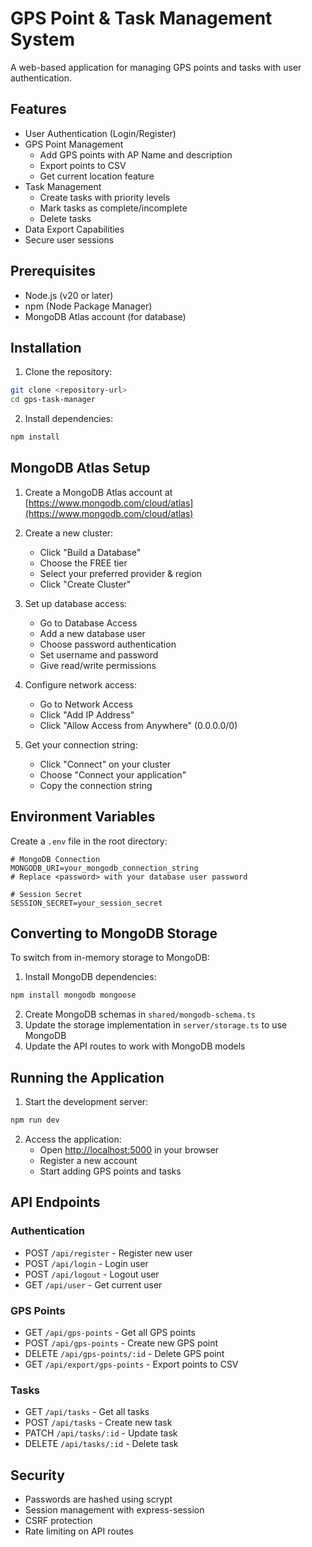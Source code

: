 # GPS Point & Task Management System

A web-based application for managing GPS points and tasks with user authentication.

## Features

- User Authentication (Login/Register)
- GPS Point Management
  - Add GPS points with AP Name and description
  - Export points to CSV
  - Get current location feature
- Task Management
  - Create tasks with priority levels
  - Mark tasks as complete/incomplete
  - Delete tasks
- Data Export Capabilities
- Secure user sessions

## Prerequisites

- Node.js (v20 or later)
- npm (Node Package Manager)
- MongoDB Atlas account (for database)

## Installation

1. Clone the repository:
```bash
git clone <repository-url>
cd gps-task-manager
```

2. Install dependencies:
```bash
npm install
```

## MongoDB Atlas Setup

1. Create a MongoDB Atlas account at [https://www.mongodb.com/cloud/atlas](https://www.mongodb.com/cloud/atlas)

2. Create a new cluster:
   - Click "Build a Database"
   - Choose the FREE tier
   - Select your preferred provider & region
   - Click "Create Cluster"

3. Set up database access:
   - Go to Database Access
   - Add a new database user
   - Choose password authentication
   - Set username and password
   - Give read/write permissions

4. Configure network access:
   - Go to Network Access
   - Click "Add IP Address"
   - Click "Allow Access from Anywhere" (0.0.0.0/0)

5. Get your connection string:
   - Click "Connect" on your cluster
   - Choose "Connect your application"
   - Copy the connection string

## Environment Variables

Create a `.env` file in the root directory:

```env
# MongoDB Connection
MONGODB_URI=your_mongodb_connection_string
# Replace <password> with your database user password

# Session Secret
SESSION_SECRET=your_session_secret
```

## Converting to MongoDB Storage

To switch from in-memory storage to MongoDB:

1. Install MongoDB dependencies:
```bash
npm install mongodb mongoose
```

2. Create MongoDB schemas in `shared/mongodb-schema.ts`
3. Update the storage implementation in `server/storage.ts` to use MongoDB
4. Update the API routes to work with MongoDB models

## Running the Application

1. Start the development server:
```bash
npm run dev
```

2. Access the application:
   - Open [http://localhost:5000](http://localhost:5000) in your browser
   - Register a new account
   - Start adding GPS points and tasks

## API Endpoints

### Authentication
- POST `/api/register` - Register new user
- POST `/api/login` - Login user
- POST `/api/logout` - Logout user
- GET `/api/user` - Get current user

### GPS Points
- GET `/api/gps-points` - Get all GPS points
- POST `/api/gps-points` - Create new GPS point
- DELETE `/api/gps-points/:id` - Delete GPS point
- GET `/api/export/gps-points` - Export points to CSV

### Tasks
- GET `/api/tasks` - Get all tasks
- POST `/api/tasks` - Create new task
- PATCH `/api/tasks/:id` - Update task
- DELETE `/api/tasks/:id` - Delete task

## Security

- Passwords are hashed using scrypt
- Session management with express-session
- CSRF protection
- Rate limiting on API routes
